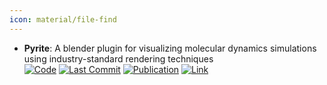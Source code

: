 ```yaml
---
icon: material/file-find
---
```


- **Pyrite**: A blender plugin for visualizing molecular dynamics simulations using industry-standard rendering techniques  
		[![Code](https://img.shields.io/github/stars/durrantlab/pyrite?style=for-the-badge&logo=github)](https://github.com/durrantlab/pyrite/) [![Last Commit](https://img.shields.io/github/last-commit/durrantlab/pyrite?style=for-the-badge&logo=github)](https://github.com/durrantlab/pyrite/) [![Publication](https://img.shields.io/badge/Publication-Citations:10-blue?style=for-the-badge&logo=bookstack)](https://doi.org/10.1002/jcc.25155) [![Link](https://img.shields.io/badge/Link-offline-red?style=for-the-badge&logo=xamarin&logoColor=red)](http://durrantlab.com/pyrite/) 
